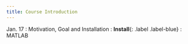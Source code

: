 ```yaml
---
title: Course Introduction
---
```

Jan. 17
: Motivation, Goal and Installation
: **Install**{: .label .label-blue} 
  : MATLAB

